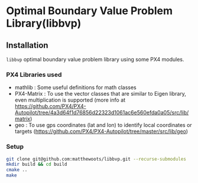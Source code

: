 # Optimal Boundary Value Problem Library(libbvp)

## Installation
`libbvp` optimal boundary value problem library using some PX4 modules.

### PX4 Libraries used
- mathlib : Some useful definitions for math classes
- PX4-Matrix : To use the vector classes that are similar to Eigen library, even multiplication is supported (more info at https://github.com/PX4/PX4-Autopilot/tree/4a3d64f1d76856d22323d1061ac6e560efda0a05/src/lib/matrix)
- geo : To use gps coordinates (lat and lon) to identify local coordinates or targets (https://github.com/PX4/PX4-Autopilot/tree/master/src/lib/geo)

### Setup
```bash
git clone git@github.com:matthewoots/libbvp.git --recurse-submodules
mkdir build && cd build
cmake ..
make
```